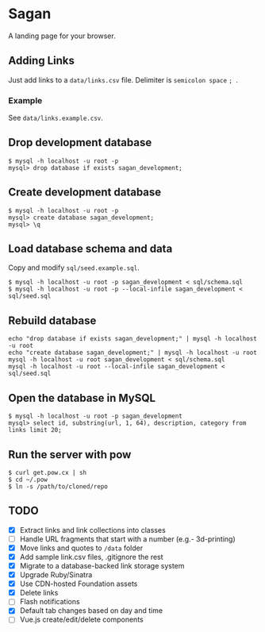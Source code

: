 # Sagan

A landing page for your browser.


## Adding Links

Just add links to a `data/links.csv` file. Delimiter is `semicolon space` `; `.

### Example

See `data/links.example.csv`.

## Drop development database

```
$ mysql -h localhost -u root -p
mysql> drop database if exists sagan_development;
```

## Create development database

```
$ mysql -h localhost -u root -p
mysql> create database sagan_development;
mysql> \q
```

## Load database schema and data

Copy and modify `sql/seed.example.sql`.

```
$ mysql -h localhost -u root -p sagan_development < sql/schema.sql
$ mysql -h localhost -u root -p --local-infile sagan_development < sql/seed.sql
```

## Rebuild database

```
echo "drop database if exists sagan_development;" | mysql -h localhost -u root
echo "create database sagan_development;" | mysql -h localhost -u root
mysql -h localhost -u root sagan_development < sql/schema.sql
mysql -h localhost -u root --local-infile sagan_development < sql/seed.sql
```

## Open the database in MySQL

```
$ mysql -h localhost -u root -p sagan_development
mysql> select id, substring(url, 1, 64), description, category from links limit 20;
```

## Run the server with pow

```
$ curl get.pow.cx | sh
$ cd ~/.pow
$ ln -s /path/to/cloned/repo
```

## TODO

* [x] Extract links and link collections into classes
* [ ] Handle URL fragments that start with a number (e.g.- 3d-printing)
* [x] Move links and quotes to `/data` folder
* [x] Add sample link.csv files, .gitignore the rest
* [x] Migrate to a database-backed link storage system
* [x] Upgrade Ruby/Sinatra
* [x] Use CDN-hosted Foundation assets
* [x] Delete links
* [ ] Flash notifications
* [x] Default tab changes based on day and time
* [ ] Vue.js create/edit/delete components
